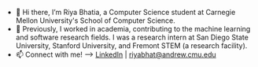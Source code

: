 - 👋 Hi there, I’m Riya Bhatia, a Computer Science student at Carnegie Mellon University's School of Computer Science.
- 💼 Previously, I worked in academia, contributing to the machine learning and software research fields. I was a research intern at San Diego State University, Stanford University, and Fremont STEM (a research facility).
- 📫 Connect with me! --> [LinkedIn](https://www.linkedin.com/in/riya-bhatia1/) | riyabhat@andrew.cmu.edu
